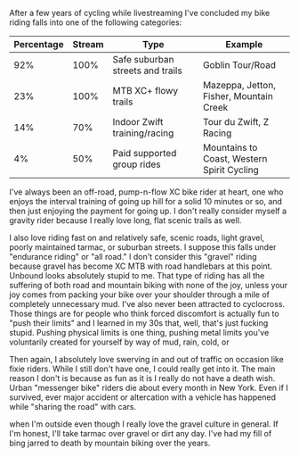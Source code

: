 After a few years of cycling while livestreaming I've concluded my bike riding falls into one of the following categories:

| Percentage | Stream | Type                             | Example                                    |
| ---------- | ------ | -------------------------------- | ------------------------------------------ |
| 92%        | 100%   | Safe suburban streets and trails | Goblin Tour/Road                           |
| 23%        | 100%   | MTB XC+ flowy trails             | Mazeppa, Jetton, Fisher, Mountain Creek    |
| 14%        | 70%    | Indoor Zwift training/racing     | Tour du Zwift, Z Racing                    |
| 4%         | 50%    | Paid supported group rides       | Mountains to Coast, Western Spirit Cycling |

I've always been an off-road, pump-n-flow XC bike rider at heart, one who enjoys the interval training of going up hill for a solid 10 minutes or so, and then just enjoying the payment for going up. I don't really consider myself a gravity rider because I really love long, flat scenic trails as well. 

I also love riding fast on and relatively  safe, scenic roads, light gravel, poorly maintained tarmac, or suburban streets. I suppose this falls under "endurance riding" or "all road." I don't consider this "gravel" riding because gravel has become XC MTB with road handlebars at this point. Unbound looks absolutely stupid to me. That type of riding has all the suffering of both road and mountain biking with none of the joy, unless your joy comes from packing your bike over your shoulder through a mile of completely unnecessary mud. I've also never been attracted to cyclocross. Those things are for people who think forced discomfort is actually fun to "push their limits" and I learned in my 30s that, well, that's just fucking stupid. Pushing physical limits is one thing, pushing metal limits you've voluntarily created for yourself by way of mud, rain, cold, or 

Then again, I absolutely love swerving in and out of traffic on occasion like fixie riders. While I still don't have one, I could really get into it. The main reason I don't is because as fun as it is I really do not have a death wish. Urban "messenger bike" riders die about every month in New York. Even if I survived, ever major accident or altercation with a vehicle has happened while "sharing the road" with cars.

when I'm outside even though I really love the gravel culture in general. If I'm honest, I'll take tarmac over gravel or dirt any day. I've had my fill of bing jarred to death by mountain biking over the years.
